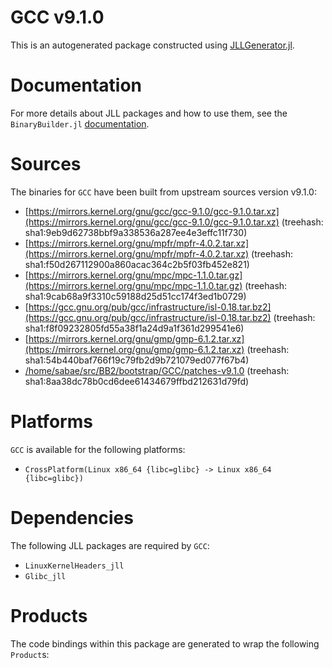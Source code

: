 # GCC v9.1.0
This is an autogenerated package constructed using [JLLGenerator.jl](https://github.com/JuliaPackaging/BinaryBuilder2.jl/tree/main/JLLGenerator.jl).

# Documentation
For more details about JLL packages and how to use them, see the `BinaryBuilder.jl` [documentation](https://docs.binarybuilder.org/stable/jll/).

# Sources
The binaries for `GCC` have been built from upstream sources version v9.1.0:

 - [https://mirrors.kernel.org/gnu/gcc/gcc-9.1.0/gcc-9.1.0.tar.xz](https://mirrors.kernel.org/gnu/gcc/gcc-9.1.0/gcc-9.1.0.tar.xz) (treehash: sha1:9eb9d62738bbf9a338536a287ee4e3effc11f730)
 - [https://mirrors.kernel.org/gnu/mpfr/mpfr-4.0.2.tar.xz](https://mirrors.kernel.org/gnu/mpfr/mpfr-4.0.2.tar.xz) (treehash: sha1:f50d267112900a860acac364c2b5f03fb452e821)
 - [https://mirrors.kernel.org/gnu/mpc/mpc-1.1.0.tar.gz](https://mirrors.kernel.org/gnu/mpc/mpc-1.1.0.tar.gz) (treehash: sha1:9cab68a9f3310c59188d25d51cc174f3ed1b0729)
 - [https://gcc.gnu.org/pub/gcc/infrastructure/isl-0.18.tar.bz2](https://gcc.gnu.org/pub/gcc/infrastructure/isl-0.18.tar.bz2) (treehash: sha1:f8f09232805fd55a38f1a24d9a1f361d299541e6)
 - [https://mirrors.kernel.org/gnu/gmp/gmp-6.1.2.tar.xz](https://mirrors.kernel.org/gnu/gmp/gmp-6.1.2.tar.xz) (treehash: sha1:54b440baf766f19c79fb2d9b721079ed077f67b4)
 - [/home/sabae/src/BB2/bootstrap/GCC/patches-v9.1.0](/home/sabae/src/BB2/bootstrap/GCC/patches-v9.1.0) (treehash: sha1:8aa38dc78b0cd6dee61434679ffbd212631d79fd)
# Platforms

`GCC` is available for the following platforms:

 - `CrossPlatform(Linux x86_64 {libc=glibc} -> Linux x86_64 {libc=glibc})`
# Dependencies
The following JLL packages are required by `GCC`:

 - `LinuxKernelHeaders_jll`
 - `Glibc_jll`
# Products

The code bindings within this package are generated to wrap the following `Product`s:
<TODO>

